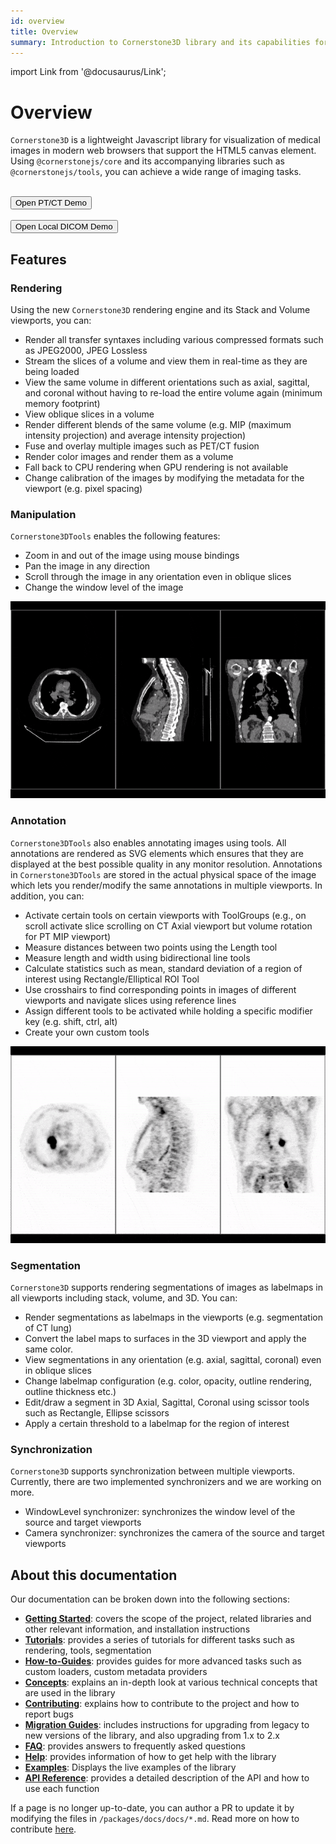 ```yaml
---
id: overview
title: Overview
summary: Introduction to Cornerstone3D library and its capabilities for medical image visualization, including rendering, manipulation, annotation, and segmentation features
---
```


import Link from '@docusaurus/Link';

# Overview

`Cornerstone3D` is a lightweight Javascript library for visualization of medical images in modern web browsers that support the HTML5 canvas element.
Using `@cornerstonejs/core` and its accompanying libraries such as `@cornerstonejs/tools`, you can achieve a wide range of imaging tasks.

<br/>

<Link target={"_blank"} to="/live-examples/petCT.html">
    <button id="open-ptct-button">
        Open PT/CT Demo
    </button>
</Link>

<br/>
<br/>

<Link target={"_blank"} to="/live-examples/local.html">
    <button id="open-ptct-button">
        Open Local DICOM Demo
    </button>
</Link>

## Features

### Rendering

Using the new `Cornerstone3D` rendering engine and its Stack and Volume viewports, you can:

- Render all transfer syntaxes including various compressed formats such as JPEG2000, JPEG Lossless
- Stream the slices of a volume and view them in real-time as they are being loaded
- View the same volume in different orientations such as axial, sagittal, and coronal without having to re-load the entire volume again (minimum memory footprint)
- View oblique slices in a volume
- Render different blends of the same volume (e.g. MIP (maximum intensity projection) and average intensity projection)
- Fuse and overlay multiple images such as PET/CT fusion
- Render color images and render them as a volume
- Fall back to CPU rendering when GPU rendering is not available
- Change calibration of the images by modifying the metadata for the viewport (e.g. pixel spacing)

### Manipulation

`Cornerstone3DTools` enables the following features:

- Zoom in and out of the image using mouse bindings
- Pan the image in any direction
- Scroll through the image in any orientation even in oblique slices
- Change the window level of the image

![](../assets/overview-manipulation.gif)

### Annotation

`Cornerstone3DTools` also enables annotating images using tools. All annotations are
rendered as SVG elements which ensures that they are displayed at the best possible quality
in any monitor resolution. Annotations in `Cornerstone3DTools` are stored
in the actual physical space of the image which lets you render/modify the same annotations in multiple viewports.
In addition, you can:

- Activate certain tools on certain viewports with ToolGroups (e.g., on scroll activate slice scrolling on CT Axial viewport but volume rotation for PT MIP viewport)
- Measure distances between two points using the Length tool
- Measure length and width using bidirectional line tools
- Calculate statistics such as mean, standard deviation of a region of interest using Rectangle/Elliptical ROI Tool
- Use crosshairs to find corresponding points in images of different viewports and navigate slices using reference lines
- Assign different tools to be activated while holding a specific modifier key (e.g. shift, ctrl, alt)
- Create your own custom tools

![](../assets/overview-annotation.gif)

### Segmentation

`Cornerstone3D` supports rendering segmentations of images as labelmaps in all viewports including stack, volume, and 3D.
You can:

- Render segmentations as labelmaps in the viewports (e.g. segmentation of CT lung)
- Convert the label maps to surfaces in the 3D viewport and apply the same color.
- View segmentations in any orientation (e.g. axial, sagittal, coronal) even in oblique slices
- Change labelmap configuration (e.g. color, opacity, outline rendering, outline thickness etc.)
- Edit/draw a segment in 3D Axial, Sagittal, Coronal using scissor tools such as Rectangle, Ellipse scissors
- Apply a certain threshold to a labelmap for the region of interest

### Synchronization

`Cornerstone3D` supports synchronization between multiple viewports. Currently, there
are two implemented synchronizers and we are working on more.

- WindowLevel synchronizer: synchronizes the window level of the source and target viewports
- Camera synchronizer: synchronizes the camera of the source and target viewports

## About this documentation

Our documentation can be broken down into the following sections:

- [**Getting Started**](/docs/category/getting-started): covers the scope of the project, related libraries and other relevant information, and installation instructions
- [**Tutorials**](/docs/category/tutorials): provides a series of tutorials for different tasks such as rendering, tools, segmentation
- [**How-to-Guides**](/docs/category/how-to-guides): provides guides for more advanced tasks such as custom loaders, custom metadata providers
- [**Concepts**](/docs/category/concepts): explains an in-depth look at various technical concepts that are used in the library
- [**Contributing**](/docs/category/contributing/): explains how to contribute to the project and how to report bugs
- [**Migration Guides**](/docs/migration-guides/2x/general): includes instructions for upgrading from legacy to new versions of the library, and also upgrading from 1.x to 2.x
- [**FAQ**](/docs/faq): provides answers to frequently asked questions
- [**Help**](/docs/help): provides information of how to get help with the library
- [**Examples**](/docs/examples): Displays the live examples of the library
- [**API Reference**](/docs/api/core): provides a detailed description of the API and how to use each function

If a page is no longer up-to-date, you can author a PR to update it by modifying
the files in `/packages/docs/docs/*.md`. Read more on how to contribute [here](../contribute/pull-request.md).
